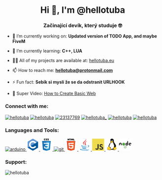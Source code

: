 <h1 align="center">Hi 👋, I'm @hellotuba</h1>
<h3 align="center">Začinající devík, který studuje 🤓</h3>

- 🔭 I’m currently working on: **Updated version of TODO App, and maybe FiveM**

- 🌱 I’m currently learning: **C++, LUA**

- 👨‍💻 All of my projects are available at: [hellotuba.eu](https://hellotuba.eu/)

- 📫 How to reach me: **hellotuba@protonmail.com**

- ⚡ Fun fact: **Sebík si myslí že se da odstranit URLHOOK**

- 🎥 Super Video: [How to Create Basic Web](https://www.youtube.com/watch?v=dQw4w9WgXcQ)

<h3 align="left">Connect with me:</h3>
<p align="left">
<a href="https://codepen.io/hellotuba" target="blank"><img align="center" src="https://raw.githubusercontent.com/rahuldkjain/github-profile-readme-generator/master/src/images/icons/Social/codepen.svg" alt="hellotuba" height="30" width="40" /></a>
<a href="https://dev.to/hellotuba" target="blank"><img align="center" src="https://raw.githubusercontent.com/rahuldkjain/github-profile-readme-generator/master/src/images/icons/Social/devto.svg" alt="hellotuba" height="30" width="40" /></a>
<a href="https://stackoverflow.com/users/23137769" target="blank"><img align="center" src="https://raw.githubusercontent.com/rahuldkjain/github-profile-readme-generator/master/src/images/icons/Social/stack-overflow.svg" alt="23137769" height="30" width="40" /></a>
<a href="https://instagram.com/hellotuba_" target="blank"><img align="center" src="https://raw.githubusercontent.com/rahuldkjain/github-profile-readme-generator/master/src/images/icons/Social/instagram.svg" alt="hellotuba_" height="30" width="40" /></a>
<a href="https://www.codechef.com/users/hellotuba" target="blank"><img align="center" src="https://cdn.jsdelivr.net/npm/simple-icons@3.1.0/icons/codechef.svg" alt="hellotuba" height="30" width="40" /></a>
<a href="https://discord.gg/hellotuba" target="blank"><img align="center" src="https://raw.githubusercontent.com/rahuldkjain/github-profile-readme-generator/master/src/images/icons/Social/discord.svg" alt="hellotuba" height="30" width="40" /></a>
</p>

<h3 align="left">Languages and Tools:</h3>
<p align="left"> <a href="https://www.arduino.cc/" target="_blank" rel="noreferrer"> <img src="https://cdn.worldvectorlogo.com/logos/arduino-1.svg" alt="arduino" width="40" height="40"/> </a> <a href="https://www.cprogramming.com/" target="_blank" rel="noreferrer"> <img src="https://raw.githubusercontent.com/devicons/devicon/master/icons/c/c-original.svg" alt="c" width="40" height="40"/> </a> <a href="https://www.w3schools.com/css/" target="_blank" rel="noreferrer"> <img src="https://raw.githubusercontent.com/devicons/devicon/master/icons/css3/css3-original-wordmark.svg" alt="css3" width="40" height="40"/> </a> <a href="https://git-scm.com/" target="_blank" rel="noreferrer"> <img src="https://www.vectorlogo.zone/logos/git-scm/git-scm-icon.svg" alt="git" width="40" height="40"/> </a> <a href="https://www.w3.org/html/" target="_blank" rel="noreferrer"> <img src="https://raw.githubusercontent.com/devicons/devicon/master/icons/html5/html5-original-wordmark.svg" alt="html5" width="40" height="40"/> </a> <a href="https://www.java.com" target="_blank" rel="noreferrer"> <img src="https://raw.githubusercontent.com/devicons/devicon/master/icons/java/java-original.svg" alt="java" width="40" height="40"/> </a> <a href="https://developer.mozilla.org/en-US/docs/Web/JavaScript" target="_blank" rel="noreferrer"> <img src="https://raw.githubusercontent.com/devicons/devicon/master/icons/javascript/javascript-original.svg" alt="javascript" width="40" height="40"/> </a> <a href="https://www.linux.org/" target="_blank" rel="noreferrer"> <img src="https://raw.githubusercontent.com/devicons/devicon/master/icons/linux/linux-original.svg" alt="linux" width="40" height="40"/> </a> <a href="https://nodejs.org" target="_blank" rel="noreferrer"> <img src="https://raw.githubusercontent.com/devicons/devicon/master/icons/nodejs/nodejs-original-wordmark.svg" alt="nodejs" width="40" height="40"/> </a> </p>

<h3 align="left">Support:</h3>
<p><a href="https://www.buymeacoffee.com/hellotuba"> <img align="left" src="https://cdn.buymeacoffee.com/buttons/v2/default-yellow.png" height="50" width="210" alt="hellotuba" /></a></p><br><br>
